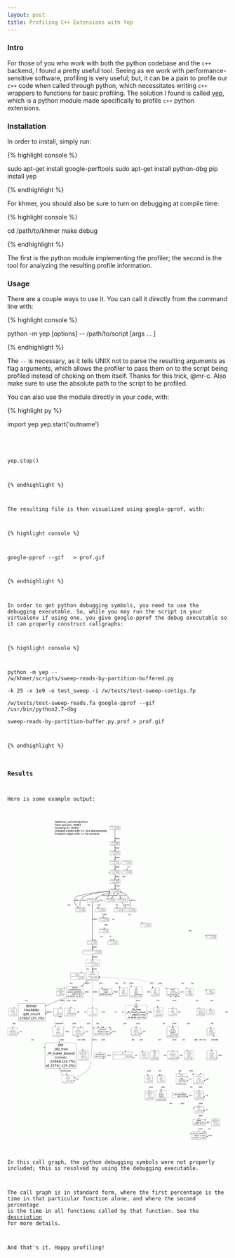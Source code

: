 ```yaml
---
layout: post
title: Profiling C++ Extensions with Yep
---
```


### Intro

For those of you who work with both the python codebase and the `c++`
backend, I found a pretty useful tool. Seeing as we work with
performance-sensitive software, profiling is very useful; but, it can be
a pain to profile our `c++` code when called through python, which
necessitates writing `c++` wrappers to functions for basic profiling.
The solution I found is called
[yep](http://fa.bianp.net/blog/2011/a-profiler-for-python-extensions),
which is a python module made specifically to profile `c++` python
extensions. 

### Installation

In order to install, simply run:

{% highlight console %}

sudo apt-get install google-perftools
sudo apt-get install python-dbg
pip install yep

{% endhighlight %}

For khmer, you should also be sure to turn on debugging at compile time:

{% highlight console %}

cd /path/to/khmer
make debug

{% endhighlight %}

The first is the python module implementing the profiler; the second is
the tool for analyzing the resulting profile information.

### Usage

There are a couple ways to use it. You can call it directly from the
command line with:

{% highlight console %}

python -m yep [options] -- /path/to/script [args ... ]

{% endhighlight %}

The `--` is necessary, as it tells UNIX not to parse the resulting
arguments as flag arguments, which allows the profiler to pass them on
to the script being profiled instead of choking on them itself. Thanks
for this trick, @mr-c. Also make sure to use the absolute path to the
script to be profiled.

You can also use the module directly in your code, with:

{% highlight py %}

import yep
yep.start('outname')
# <code to profile...>
yep.stop()

{% endhighlight %}

The resulting file is then visualized using google-pprof, with:

{% highlight console %}

google-pprof --gif <python executable> <profile> > prof.gif

{% endhighlight %}

In order to get python debugging symbols, you need to use the debugging
executable. So, while you may run the script in your virtualenv if using
one, you give google-pprof the debug executable so it can properly
construct callgraphs:

{% highlight console %}

python -m yep -- /w/khmer/scripts/sweep-reads-by-partition-buffered.py \
 -k 25 -x 1e9 -o test_sweep -i /w/tests/test-sweep-contigs.fp \
/w/tests/test-sweep-reads.fa
google-pprof --gif /usr/bin/python2.7-dbg \
 sweep-reads-by-partition-buffer.py.prof > prof.gif

{% endhighlight %}

### Results

Here is some example output:


![example](/public/figures/prof.png)


In this call graph, the python debugging symbols were not properly
included; this is resolved by using the debugging executable.

The call graph is in standard form, where the first percentage is the
time in that particular function alone, and where the second percentage
is the time in all functions called by that function. See the
[description](http://google-perftools.googlecode.com/svn/trunk/doc/cpuprofile.html)
for more details.

And that's it. Happy profiling!
